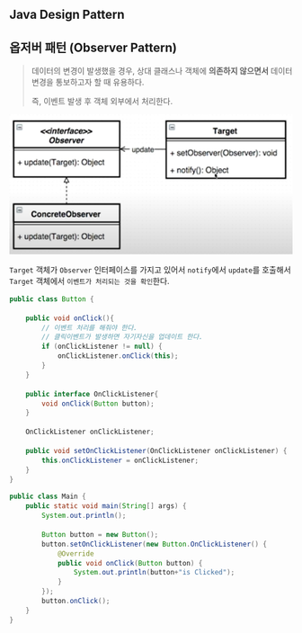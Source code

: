 ## Java Design Pattern



## 옵저버 패턴 (Observer Pattern)

> 데이터의 변경이 발생했을 경우, 상대 클래스나 객체에 **의존하지 않으면서** 데이터 변경을 통보하고자 할 때 유용하다.
>
> 즉, 이벤트 발생 후 객체 외부에서 처리한다.

![image-20200424224740588]($images/image-20200424224740588.png)

`Target` 객체가 `Observer` 인터페이스를 가지고 있어서 `notify`에서 `update`를 호출해서 `Target` 객체에서 `이벤트가 처리되는 것을 확인`한다.

```java
public class Button {
    
    public void onClick(){
        // 이벤트 처리를 해줘야 한다.
        // 클릭이벤트가 발생하면 자기자신을 업데이트 한다.
        if (onClickListener != null) {
            onClickListener.onClick(this);
        }
    }

    public interface OnClickListener{
        void onClick(Button button);
    }

    OnClickListener onClickListener;

    public void setOnClickListener(OnClickListener onClickListener) {
        this.onClickListener = onClickListener;
    }
}
```

```java
public class Main {
    public static void main(String[] args) {
        System.out.println();

        Button button = new Button();
        button.setOnClickListener(new Button.OnClickListener() {
            @Override
            public void onClick(Button button) {
                System.out.println(button+"is Clicked");
            }
        });
        button.onClick();
    }
}
```

